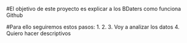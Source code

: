 #El objetivo de este proyecto es explicar a los BDaters como funciona Github

#Para ello seguiremos estos pasos:
1.
2.
3. Voy a analizar los datos
4. Quiero hacer descriptivos
